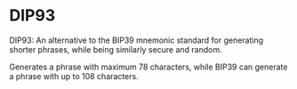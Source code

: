 # DIP93

DIP93: An alternative to the BIP39 mnemonic standard for generating shorter phrases, while being similarly secure and random.

Generates a phrase with maximum 78 characters, while BIP39 can generate a phrase with up to 108 characters.